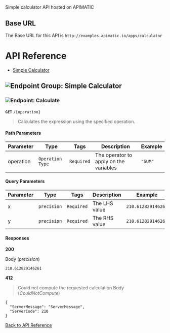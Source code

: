 # 

Simple calculator API hosted on APIMATIC



## Base URL

The Base URL for this API is `http://examples.apimatic.io/apps/calculator`






# <a name="api_reference"></a>API Reference

* [Simple Calculator](#simple_calculator)

## <a name="simple_calculator"></a>![Endpoint Group: ](https://apidocs.io/img/class.png "Simple Calculator") Simple Calculator


### <a name="calculate"></a>![Endpoint: ](https://apidocs.io/img/method.png "Calculate") Calculate


**`GET`** `/{operation}`

> Calculates the expression using the specified operation.



#### Path Parameters
| Parameter | Type | Tags | Description | Example |
|-----------|------| ---- |-------------| ------- |
| operation | `Operation Type` |  ``` Required ```  | The operator to apply on the variables | `"SUM"` | 

#### Query Parameters
| Parameter | Type | Tags | Description | Example |
|-----------|------| ---- |-------------| ------- |
| x | `precision` |  ``` Required ```  | The LHS value | `210.612829146261` | 
| y | `precision` |  ``` Required ```  | The RHS value | `210.612829146261` | 

#### Responses
**200** 

Body (_precision_) 
```
210.612829146261
```


**412** 

> Could not compute the requested calculation
Body (_CouldNotCompute_) 
```
{
  "ServerMessage": "ServerMessage",
  "ServerCode": 210
}
```


[Back to API Reference](#api_reference)


